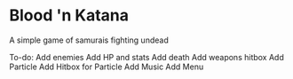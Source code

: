 # Blood 'n Katana
A simple game of samurais fighting undead

To-do:
    Add enemies
    Add HP and stats
    Add death
    Add weapons hitbox
    Add Particle
    Add Hitbox for Particle
    Add Music
    Add Menu